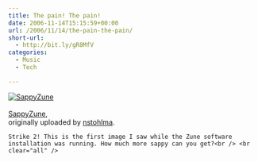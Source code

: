 ```yaml
---
title: The pain! The pain!
date: 2006-11-14T15:15:59+00:00
url: /2006/11/14/the-pain-the-pain/
short-url:
  - http://bit.ly/gR8MfV
categories:
  - Music
  - Tech

---
```

<div class='microid-mailto+http:sha1:5eec16d4bb2856f3f5d7389fe310b21a2632c2f2'>
  <div class="flickr-frame">
    <a href="http://www.flickr.com/photos/cavort/297343240/" title="photo sharing"><img src="http://static.flickr.com/106/297343240_ddd3e2b8e2_t.jpg" class="flickr-photo" alt="SappyZune" /></a><br /> <span class="flickr-caption"><br /> <a href="http://www.flickr.com/photos/cavort/297343240/">SappyZune</a>,<br /> originally uploaded by <a href="http://www.flickr.com/people/cavort/">nstohlma</a>.<br /> </span>
  </div>
  
  
    Strike 2! This is the first image I saw while the Zune software installation was running. How much more sappy can you get?<br /> <br clear="all" />
  
